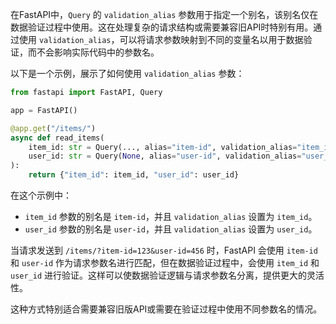 在FastAPI中，`Query` 的 `validation_alias` 参数用于指定一个别名，该别名仅在数据验证过程中使用。这在处理复杂的请求结构或需要兼容旧API时特别有用。通过使用 `validation_alias`，可以将请求参数映射到不同的变量名以用于数据验证，而不会影响实际代码中的参数名。

以下是一个示例，展示了如何使用 `validation_alias` 参数：

```python
from fastapi import FastAPI, Query

app = FastAPI()

@app.get("/items/")
async def read_items(
    item_id: str = Query(..., alias="item-id", validation_alias="item_id"),
    user_id: str = Query(None, alias="user-id", validation_alias="user_id")
):
    return {"item_id": item_id, "user_id": user_id}
```

在这个示例中：

- `item_id` 参数的别名是 `item-id`，并且 `validation_alias` 设置为 `item_id`。
- `user_id` 参数的别名是 `user-id`，并且 `validation_alias` 设置为 `user_id`。

当请求发送到 `/items/?item-id=123&user-id=456` 时，FastAPI 会使用 `item-id` 和 `user-id` 作为请求参数名进行匹配，但在数据验证过程中，会使用 `item_id` 和 `user_id` 进行验证。这样可以使数据验证逻辑与请求参数名分离，提供更大的灵活性。

这种方式特别适合需要兼容旧版API或需要在验证过程中使用不同参数名的情况。